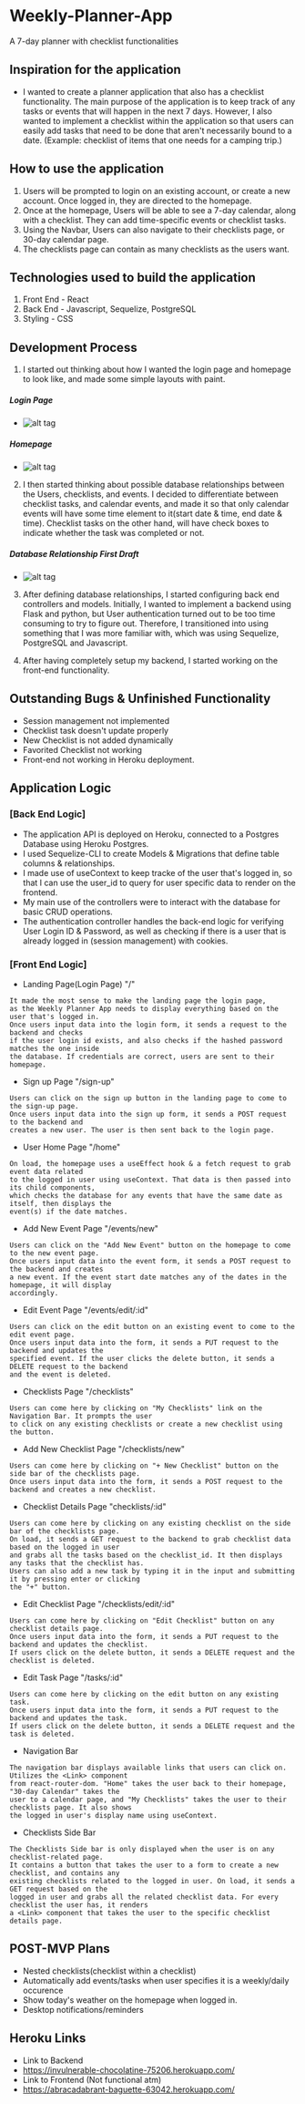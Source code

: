 # Weekly-Planner-App
A 7-day planner with checklist functionalities

## Inspiration for the application
- I wanted to create a planner application that also has a checklist functionality. The main purpose of the application is to keep track of any tasks or events that will happen in the next 7 days. However, I also wanted to implement a checklist within the application so that users can easily add tasks that need to be done that aren't necessarily bound to a date.
(Example: checklist of items that one needs for a camping trip.)

## How to use the application
1. Users will be prompted to login on an existing account, or create a new account. Once logged in, they are directed to the homepage.
2. Once at the homepage, Users will be able to see a 7-day calendar, along with a checklist. They can add time-specific events or checklist tasks.
3. Using the Navbar, Users can also navigate to their checklists page, or 30-day calendar page.
4. The checklists page can contain as many checklists as the users want.

## Technologies used to build the application
1. Front End - React
2. Back End - Javascript, Sequelize, PostgreSQL
3. Styling - CSS

## Development Process
1. I started out thinking about how I wanted the login page and homepage to look like, and made some simple layouts with paint.

##### Login Page

- ![alt tag](https://i.gyazo.com/29e0434e5f2a9e43a230fa65d633227f.png)
##### Homepage
- ![alt tag](https://i.gyazo.com/f64cd58a2aa4c26731cc6fdaf5fdcd2a.png)

2. I then started thinking about possible database relationships between the Users, checklists, and events. I decided to differentiate between checklist tasks, and calendar events, and made it so that only calendar events will have some time element to it(start date & time, end date & time). Checklist tasks on the other hand, will have check boxes to indicate whether the task was completed or not.

##### Database Relationship First Draft
- ![alt tag](https://i.gyazo.com/6d85fe5aa2b1a49255bb1fecc0ca42a6.png)

3. After defining database relationships, I started configuring back end controllers and models. Initially, I wanted to implement a backend using Flask and python, but User authentication turned out to be too time consuming to try to figure out. Therefore, I transitioned into using something that I was more familiar with, which was using Sequelize, PostgreSQL and Javascript.

4. After having completely setup my backend, I started working on the front-end functionality.

## Outstanding Bugs & Unfinished Functionality
- Session management not implemented
- Checklist task doesn't update properly
- New Checklist is not added dynamically
- Favorited Checklist not working
- Front-end not working in Heroku deployment.

## Application Logic
### [Back End Logic]
- The application API is deployed on Heroku, connected to a Postgres Database using Heroku Postgres.
- I used Sequelize-CLI to create Models & Migrations that define table columns & relationships.
- I made use of useContext to keep tracke of the user that's logged in, so that I can use the user_id to query for user specific data to render on the frontend.
- My main use of the controllers were to interact with the database for basic CRUD operations.
- The authentication controller handles the back-end logic for verifying User Login ID & Password, as well as checking if there is a user that is already logged in (session management) with cookies.
### [Front End Logic]
- Landing Page(Login Page) "/"
```
It made the most sense to make the landing page the login page, 
as the Weekly Planner App needs to display everything based on the user that's logged in.
Once users input data into the login form, it sends a request to the backend and checks 
if the user login id exists, and also checks if the hashed password matches the one inside 
the database. If credentials are correct, users are sent to their homepage.
```
- Sign up Page "/sign-up"
```
Users can click on the sign up button in the landing page to come to the sign-up page. 
Once users input data into the sign up form, it sends a POST request to the backend and 
creates a new user. The user is then sent back to the login page.
```
- User Home Page "/home"
```
On load, the homepage uses a useEffect hook & a fetch request to grab event data related 
to the logged in user using useContext. That data is then passed into its child components,
which checks the database for any events that have the same date as itself, then displays the
event(s) if the date matches.
```
- Add New Event Page "/events/new"
```
Users can click on the "Add New Event" button on the homepage to come to the new event page.
Once users input data into the event form, it sends a POST request to the backend and creates
a new event. If the event start date matches any of the dates in the homepage, it will display 
accordingly.
```
- Edit Event Page "/events/edit/:id"
```
Users can click on the edit button on an existing event to come to the edit event page.
Once users input data into the form, it sends a PUT request to the backend and updates the
specified event. If the user clicks the delete button, it sends a DELETE request to the backend
and the event is deleted.
```
- Checklists Page "/checklists"
```
Users can come here by clicking on "My Checklists" link on the Navigation Bar. It prompts the user
to click on any existing checklists or create a new checklist using the button.
```
- Add New Checklist Page "/checklists/new"
```
Users can come here by clicking on "+ New Checklist" button on the side bar of the checklists page.
Once users input data into the form, it sends a POST request to the backend and creates a new checklist.
```
- Checklist Details Page "checklists/:id"
```
Users can come here by clicking on any existing checklist on the side bar of the checklists page.
On load, it sends a GET request to the backend to grab checklist data based on the logged in user
and grabs all the tasks based on the checklist_id. It then displays any tasks that the checklist has.
Users can also add a new task by typing it in the input and submitting it by pressing enter or clicking
the "+" button.
```
- Edit Checklist Page "/checklists/edit/:id"
```
Users can come here by clicking on "Edit Checklist" button on any checklist details page.
Once users input data into the form, it sends a PUT request to the backend and updates the checklist.
If users click on the delete button, it sends a DELETE request and the checklist is deleted.
```
- Edit Task Page "/tasks/:id"
```
Users can come here by clicking on the edit button on any existing task.
Once users input data into the form, it sends a PUT request to the backend and updates the task.
If users click on the delete button, it sends a DELETE request and the task is deleted.
```
- Navigation Bar
```
The navigation bar displays available links that users can click on. Utilizes the <Link> component
from react-router-dom. "Home" takes the user back to their homepage, "30-day Calendar" takes the 
user to a calendar page, and "My Checklists" takes the user to their checklists page. It also shows 
the logged in user's display name using useContext.
```
- Checklists Side Bar
```
The Checklists Side bar is only displayed when the user is on any checklist-related page.
It contains a button that takes the user to a form to create a new checklist, and contains any
existing checklists related to the logged in user. On load, it sends a GET request based on the
logged in user and grabs all the related checklist data. For every checklist the user has, it renders
a <Link> component that takes the user to the specific checklist details page.
```
 
## POST-MVP Plans
- Nested checklists(checklist within a checklist)
- Automatically add events/tasks when user specifies it is a weekly/daily occurence
- Show today's weather on the homepage when logged in.
- Desktop notifications/reminders

## Heroku Links
- Link to Backend
- https://invulnerable-chocolatine-75206.herokuapp.com/
- Link to Frontend (Not functional atm)
- https://abracadabrant-baguette-63042.herokuapp.com/
